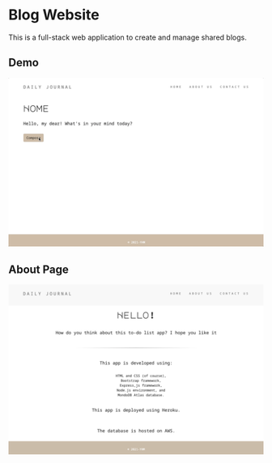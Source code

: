 # Blog Website

This is a full-stack web application to create and manage shared blogs.

## Demo

![image](/public/demo.gif)

## About Page

![image](/public/about.png)

